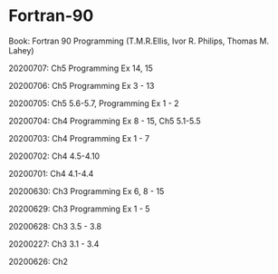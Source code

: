 # Fortran-90

Book: Fortran 90 Programming (T.M.R.Ellis, Ivor R. Philips, Thomas M. Lahey)

20200707: Ch5 Programming Ex 14, 15

20200706: Ch5 Programming Ex 3 - 13

20200705: Ch5 5.6-5.7, Programming Ex 1 - 2

20200704: Ch4 Programming Ex 8 - 15, Ch5 5.1-5.5

20200703: Ch4 Programming Ex 1 - 7

20200702: Ch4 4.5-4.10

20200701: Ch4 4.1-4.4

20200630: Ch3 Programming Ex 6, 8 - 15

20200629: Ch3 Programming Ex 1 - 5

20200628: Ch3 3.5 - 3.8 

20200227: Ch3 3.1 - 3.4

20200626: Ch2 
